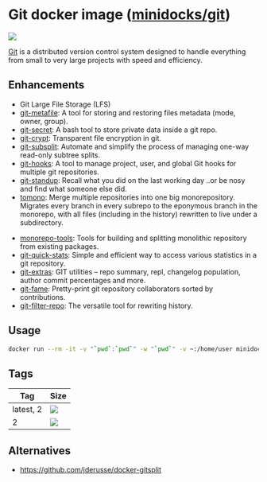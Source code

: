 Git docker image ([minidocks/git](https://hub.docker.com/r/minidocks/git))
==========================================================================

![](https://upload.wikimedia.org/wikipedia/commons/thumb/e/e0/Git-logo.svg/150px-Git-logo.svg.png)

[Git](https://git-scm.com/) is a distributed version control system designed to
handle everything from small to very large projects with speed and efficiency.

Enhancements
------------

-   Git Large File Storage (LFS)
-   [git-metafile](https://github.com/jirutka/git-metafile): A tool for storing
    and restoring files metadata (mode, owner, group).
-   [git-secret](https://git-secret.io/): A bash tool to store private data
    inside a git repo.
-   [git-crypt](https://www.agwa.name/projects/git-crypt/): Transparent file
    encryption in git.
-   [git-subsplit](https://github.com/dflydev/git-subsplit): Automate and
    simplify the process of managing one-way read-only subtree splits.
-   [git-hooks](https://github.com/icefox/git-hooks): A tool to manage project,
    user, and global Git hooks for multiple git repositories.
-   [git-standup](https://github.com/kamranahmedse/git-standup): Recall what you
    did on the last working day ..or be nosy and find what someone else did.
-   [tomono](https://github.com/unravelin/tomono): Merge multiple repositories
    into one big monorepository. Migrates every branch in every subrepo to the
    eponymous branch in the monorepo, with all files (including in the history)
    rewritten to live under a subdirectory.
<!---   [splitsh](https://github.com/splitsh/lite/commits/master): splitsh-lite
    replaces the subtree split Git built-in command to make splitting a
    monolithic repository to read-only standalone repositories easy and fast.-->
-   [monorepo-tools](https://github.com/shopsys/monorepo-tools): Tools for
    building and splitting monolithic repository from existing packages.
-   [git-quick-stats](https://github.com/arzzen/git-quick-stats): Simple and
    efficient way to access various statistics in a git repository.
-   [git-extras](https://github.com/tj/git-extras): GIT utilities – repo
    summary, repl, changelog population, author commit percentages and more.
-   [git-fame](https://github.com/casperdcl/git-fame): Pretty-print git
    repository collaborators sorted by contributions.
-   [git-filter-repo](https://github.com/newren/git-filter-repo/): The versatile
    tool for rewriting history.

Usage
-----

```bash
docker run --rm -it -v "`pwd`:`pwd`" -w "`pwd`" -v ~:/home/user minidocks/git sh
```

Tags
----

| Tag       | Size                                                                     |
|-----------|--------------------------------------------------------------------------|
| latest, 2 | ![](https://img.shields.io/docker/image-size/minidocks/git/latest?style=flat-square&logo=docker&label=size)   |
| 2         | ![](https://img.shields.io/docker/image-size/minidocks/git/2?style=flat-square&logo=docker&label=size) |

Alternatives
------------

-   https://github.com/jderusse/docker-gitsplit

